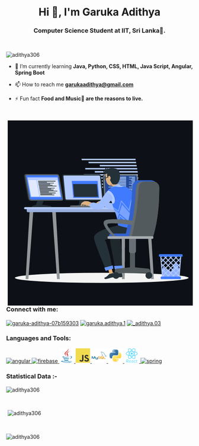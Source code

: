 <h1 align="center">Hi 👋, I'm Garuka Adithya</h1>
<h3 align="center">Computer Science Student at IIT, Sri Lanka🌟.</h3>

<br>

<p align="left"> <img src="https://komarev.com/ghpvc/?username=adithya306&label=Profile%20views&color=0e75b6&style=flat" alt="adithya306" /> </p>

- 🌱 I’m currently learning **Java, Python, CSS, HTML, Java Script, Angular, Spring Boot**

- 📫 How to reach me **garukaadithya@gmail.com**

- ⚡ Fun fact **Food and Music🎵 are the reasons to live.**
<br>
<p><img align="right" src="https://github.com/Adithya306/animation/blob/main/animation_500_kxa883sd.gif" alt="adithya306" /></p>


<h3 align="left">Connect with me:</h3>
<p align="left">
<a href="https://linkedin.com/in/garuka-adithya-07b159303" target="blank"><img align="center" src="https://raw.githubusercontent.com/rahuldkjain/github-profile-readme-generator/master/src/images/icons/Social/linked-in-alt.svg" alt="garuka-adithya-07b159303" height="30" width="40" /></a>
<a href="https://fb.com/garuka.adithya.1" target="blank"><img align="center" src="https://raw.githubusercontent.com/rahuldkjain/github-profile-readme-generator/master/src/images/icons/Social/facebook.svg" alt="garuka.adithya.1" height="30" width="40" /></a>
<a href="https://instagram.com/_adithya.03" target="blank"><img align="center" src="https://raw.githubusercontent.com/rahuldkjain/github-profile-readme-generator/master/src/images/icons/Social/instagram.svg" alt="_adithya.03" height="30" width="40" /></a>
</p>

<h3 align="left">Languages and Tools:</h3>
<p align="left"> <a href="https://angular.io" target="_blank" rel="noreferrer"> <img src="https://angular.io/assets/images/logos/angular/angular.svg" alt="angular" width="40" height="40"/> </a> <a href="https://firebase.google.com/" target="_blank" rel="noreferrer"> <img src="https://www.vectorlogo.zone/logos/firebase/firebase-icon.svg" alt="firebase" width="40" height="40"/> </a> <a href="https://www.java.com" target="_blank" rel="noreferrer"> <img src="https://raw.githubusercontent.com/devicons/devicon/master/icons/java/java-original.svg" alt="java" width="40" height="40"/> </a> <a href="https://developer.mozilla.org/en-US/docs/Web/JavaScript" target="_blank" rel="noreferrer"> <img src="https://raw.githubusercontent.com/devicons/devicon/master/icons/javascript/javascript-original.svg" alt="javascript" width="40" height="40"/> </a> <a href="https://www.mysql.com/" target="_blank" rel="noreferrer"> <img src="https://raw.githubusercontent.com/devicons/devicon/master/icons/mysql/mysql-original-wordmark.svg" alt="mysql" width="40" height="40"/> </a> <a href="https://www.python.org" target="_blank" rel="noreferrer"> <img src="https://raw.githubusercontent.com/devicons/devicon/master/icons/python/python-original.svg" alt="python" width="40" height="40"/> </a> <a href="https://reactjs.org/" target="_blank" rel="noreferrer"> <img src="https://raw.githubusercontent.com/devicons/devicon/master/icons/react/react-original-wordmark.svg" alt="react" width="40" height="40"/> </a> <a href="https://spring.io/" target="_blank" rel="noreferrer"> <img src="https://www.vectorlogo.zone/logos/springio/springio-icon.svg" alt="spring" width="40" height="40"/> </a> </p>

<h3>Statistical Data :-</h3>
<p><img align="center"
    src="https://github-readme-stats.vercel.app/api/top-langs?username=adithya306&show_icons=true&locale=en&bg_color=0d1117&text_color=ffffff&layout=compact"
    alt="adithya306" 
    bg_color=#808080/></p>

<br>

<p>&nbsp;<img align="center" src="https://github-readme-stats.vercel.app/api?username=adithya306&show_icons=true&locale=en&bg_color=0d1117&text_color=ffffff&repo=convoychat"
    alt="adithya306" /></p>

<br>

<p><img align="center" src="https://github-readme-streak-stats.herokuapp.com/?user=adithya306&theme=dark&background=0d1117&date_format=M%20j%5B%2C%20Y%5D" alt="adithya306" /></p>
      
